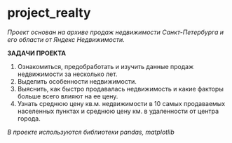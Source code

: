 # project_realty


*Проект основан на архиве продаж недвижимости Санкт-Петербурга и его области от Яндекс Недвижимости.*

**ЗАДАЧИ ПРОЕКТА**

1. Ознакомиться, предобработать и изучить данные продаж недвижимости за несколько лет.
2. Выделить особенности недвижимости.
3. Выяснить, как быстро продавалась недвижимость и какие факторы больше всего влияют на ее цену.
4. Узнать среднюю цену кв.м. недвижимости в 10 самых продаваемых населенных пунктах и среднюю цену км. в удаленности от центра города.


_В проекте используются библиотеки pandas, matplotlib_
